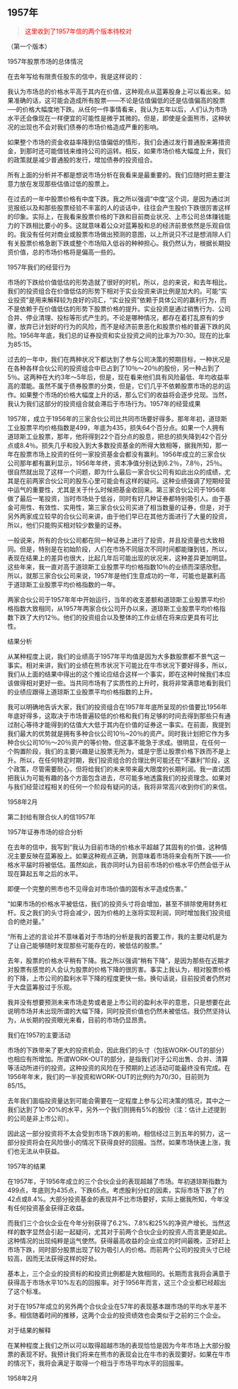 ## 1957年


><font color=red>这里收到了1957年信的两个版本待校对</font>

 （第一个版本）

1957年股票市场的总体情况

在去年写给有限责任股东的信中，我是这样说的：

我认为市场总的价格水平高于其内在价值，这种观点从蓝筹股身上可以看出来。如果准确的话，这可能会造成所有股票───不论是估值偏低的还是估值偏高的股票──的价格大幅度地下跌。从任何一件事情看来，我认为五年以后，人们认为市场水平还会像现在一样便宜的可能性是微乎其微的。但是，即使是全面熊市，这种状况的出现也不会对我们债券的市场价格造成严重的影响。

如果整个市场的资金收益率降到估值偏低的情形，我们会通过发行普通股来筹措资金，到那时还可能借钱来维持公司的运转。相反，如果市场价格大幅度上升，我们的政策就是减少普通股的发行，增加债券的投资组合。

所有上面的分析并不都是想说市场分析在我看来是最重要的。我们应随时把主要注意力放在发现那些估值过低的股票上。

在过去的一年中股票价格有中度下跌。我之所以强调“中度”这个词，是因为通过浏览报纸以及和那些股票经验不丰富的人的谈话中，往往会产生股价下跌很厉害这样的印象。实际上，在我看来股票价格的下跌和目前商业状况、上市公司总体赚钱能力的下跌相比要小的多。这就意味着公众对蓝筹股和总的经济前景依然是乐观自信的。我没有任何对商业或股票市场做出预测的意图，以上所说只不过是想消除人们有关股票价格急剧下跌或整个市场陷入低谷的种种担心。我仍然认为，根据长期投资价值，总的市场价格将是偏高一些的。

1957年我们的经营行为

市场的下跌给价值低估的形势造就了很好的时机，所以，总的来说，和去年相比，我们的投资组合在价值低估的形势下相对于实业投资来讲比例是加大的。可能“实业投资”是用来解释较为良好的词汇，“实业投资”依赖于具体公司的赢利行为，而不是依赖于在价值低估的形势下股票价格的提升。实业投资是通过销售行为、公司合并、停业清理、投标等形式产生的。不论是哪种情况，都存在着打乱原有的步骤，放弃已计划好的行为的风险，而不是经济前景恶化和股票价格的普遍下跌的风险。1956年年底，我们总的证券投资和实业投资之间的比率为70:30。现在的比率为85:15。

过去的一年中，我们在两种状况下都达到了参与公司决策的预期目标，一种状况是在各种各样合伙公司的投资组合中已占到了10％～20％的股份，另一种占到了5％。这两种在大约3年～5年后，但是，现在看来他们具有风险最低、年均收益率高的潜能。虽然不属于债券股票的分类，但是，它们几乎不依赖股票市场的总的运作。如果整个市场的价格大幅度上升的话，那么它们的收益将会逐步兑现。当然，我认为我们这部分的投资组合就会滞后于市场行为。1957年的经营成果

1957年，成立于1956年的三家合伙公司比共同市场要好得多。那年年初，道琼斯工业股票平均价格指数是499，年底为435，损失64个百分点。如果一个人拥有道琼斯工业股票，那年，他将得到22个百分点的股息，把总的损失降到42个百分点或8.4％。损失几乎和投入到大多数投资基金的所得大致相等，据我所知，那一年在股票市场上投资的任何一家投资基金会都没有赢利。1956年成立的三家合伙公司那年都有赢利显示，1956年年终，资本净值分别达到6.2％，7.8％，25％。很自然就出现了这样一个问题，即为什么最后一家合伙公司有如此出众的成绩，尤其是在前两家合伙公司的股东心里可能会有这样的疑问。这种业绩强调了短期经营中运气的重要性，尤其是关于什么时候把基金收回来。第三家合伙公司于1956年做了最后一笔投资，当时市场处于低谷，同时有好几种证券都特别吸引人。由于基金可用性、有效性、实用性，第三家合伙公司买进了相当数量的证券，但是，对于另外两家成立较早的合伙公司来讲，由于他们早已在其他方面进行了大量的投资，所以，他们只能购买相对较少数量的证券。

一般说来，所有的合伙公司都在同一种证券上进行了投资，并且投资量也大致相同。但是，特别是在初始阶段，人们在市场不同层次不同时间都能赚到钱，所以，表现在结果上的差异也很大，比起几年后可能出现的状况来，这种差异更加明显。这些年来，我一直对高于道琼斯工业股票平均价格指数10％的业绩而深感欣慰。所以，就那三家合伙公司来说，1957年是他们生意成功的一年，可能也是赢利高于道琼斯工业股票平均价格指数的一年。

两家合伙公司于1957年年中开始运行，当年的收支差额和道琼斯工业股票平均价格指数大致相同，从1957年两家合伙公司开办以来，道琼斯工业股票平均价格指数下跌了大约12％。他们的投资组合以及整体的工作业绩在将来应更具有可比性。

结果分析

从某种程度上说，我们的业绩高于1957年平均值是因为大多数股票都不景气这一事实。相对来讲，我们的业绩在熊市状况下可能比在牛市状况下要好得多，所以，我们从上面的结果中得出的这个推论应结合这样一个事实，即在这种时候我们本应该做得相对更好一些。当共同市场有了实质性的上升时，我将非常满意地看到我们的业绩应跟得上道琼斯工业股票平均价格指数的上升。

我可以明确地告诉大家，我们的投资组合在1957年年底所呈现的价值要比1956年年底好得多，这取决于市场普遍较低的价格和我们有足够的时间去得到那些只有通过耐心等待才能得到的估值大大低于其内在价值的证券这一事实。在前面，我提到我们最大的优势就是拥有多种合伙公司10％~20％的资产。同时我计划把它作为多种合伙公司10％～20％资产的等价物，但这事不能急于求成。很明显，在任何一个购置阶段，我们的主要兴趣是让股票无所为，或是宁愿让股票价格下跌而不是上升。所以，在任何特定时期，我们投资组合的合理比例可能还在“不赢利”阶段，这个政策，尽管需要耐心，但将给我们的未来带来最大限度的长期利润。我一直试图把我认为可能有趣的各个方面包含进去，尽可能多地透露我们的投资理念。如果对与我们经营过程相关的任何一个阶段有疑问的话，我将非常高兴收到你们的来信。

1958年2月

 

 

第二封给有限合伙人的信1957年

 

 

1957年证券市场的综合分析

在去年的信中，我写到“我认为目前市场的价格水平超越了其固有的价值，这种情况主要反映在蓝筹股上。如果这种观点正确，则意味着市场将来会有所下跌——价格水平届时将被低估。虽然如此，我亦同时认为目前市场的价格水平仍然会低于从现在算起五年之后的水平。

即便一个完整的熊市也不见得会对市场价值的固有水平造成伤害。”

“如果市场的价格水平被低估，我们的投资头寸将会增加，甚至不排除使用财务杠杆。反之我们的头寸将会减少，因为价格的上涨将实现利润，同时增加我们投资组合的绝对量。”

“所有上述的言论并不意味着对于市场的分析是我的首要工作，我的主要动机是为了让自己能够随时发现那些可能存在的，被低估的股票。”

去年，股票的价格水平稍有下降。我之所以强调“稍有下降”，是因为那些在近期才对股票有感觉的人会认为股票的价格下降的很厉害。事实上我认为，相对股票价格的下降，上市公司的盈利水平下降的程度更快一些。换句话说，目前投资者仍然对于大盘蓝筹股过于乐观。

我并没有想要预测未来市场走势或者是上市公司的盈利水平的意思，只是想要在此说明市场并未出现所谓的大幅下降，同时投资价值也仍然未被低估。我仍然坚持认为，从长期的投资眼光来看，目前的市场仍显昂贵。

我们在1957的主要活动

市场的下跌带来了更大的投资机会，因此我们的头寸（包括WORK-OUT的部分）也相应有所增加。所谓WORK-OUT的部分，是指我们对于公司出售、合并、清算等活动所进行的投资。这种投资的风险在于预期的上述活动可能最终没有完成。在1956年年末，我们的一半投资和WORK-OUT的比例约为70/30，目前则为85/15。

去年我们面临投资量达到可能会需要在一定程度上参与公司决策的情况，其中之一我们达到了10-20%的水平，另外一个我们则拥有5%的股份（注：估计上述提到的公司是非上市公司）。

因此这一部分投资将不太会受到市场下跌的影响，相信经过三到五年的努力，这一部分投资将会在风险很小的情况下获得良好的回报。当然，如果市场快速上涨，我们也无法从中获益。

1957年的结果

在1957年，于1956年成立的三个合伙企业的表现超越了市场。年初道琼斯指数为499点，年底则为435点，下跌65点。考虑股利分红的因素，实际市场下跌了约42点或8.4%。大部分投资基金的表现并不比市场要好，实际上据我所知，今年没有任何投资基金获得正收益。

而我们三个合伙企业在今年分别获得了6.2%、7.8%和25%的净资产增长。当然这样的数字显然会引起一起疑问，尤其对于前两个合伙企业的投资人而言更是如此。这种情况的出现纯粹是运气使然。获得最高收益的企业成立的时间最晚，正好赶上市场下跌，同时部分股票出现了较为吸引人的价格。而前两个公司的投资头寸已经较高，因而无法获得这样的好处。

基本上，三个企业的投资标的和投资比例都是大致相同的。长期而言我将会满意于获得高于市场水平10%左右的回报率。对于1956年而言，这三个企业都已经超出了这个标准。

对于在1957年成立的另外两个合伙企业在57年的表现基本跟市场的平均水平差不多。相信随着时间的推移，这两个企业的投资绩效也会类似于之前的三个企业。

对于结果的解释

在某种程度上我们之所以可以取得超越市场的表现恰恰是因为今年市场上大部分股票的表现不好。我预计我们将来在熊市的表现会比在牛市的表现要好。如果在牛市的情况下，我将会满足于取得一个相当于市场平均水平的回报率。

1958年2月

 







